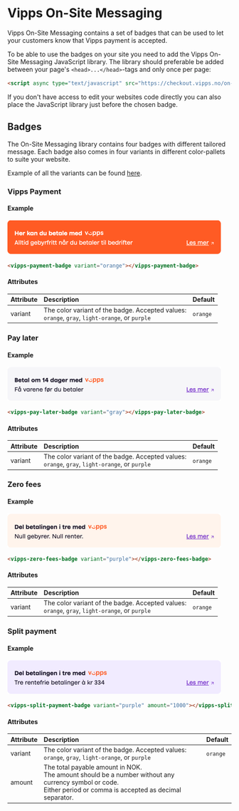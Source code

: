 # Vipps On-Site Messaging

Vipps On-Site Messaging contains a set of badges that can be used to let your customers know that Vipps payment is accepted.

To be able to use the badges on your site you need to add the Vipps On-Site Messaging JavaScript library.
The library should preferable be added between your page's `<head>...</head>`-tags and only once per page:

```html
<script async type="text/javascript" src="https://checkout.vipps.no/on-site-messaging/v1/vipps-osm.js"></script>
```

If you don't have access to edit your websites code directly you can also place the JavaScript library just before the chosen badge.

## Badges

The On-Site Messaging library contains four badges with different tailored message.
Each badge also comes in four variants in different color-pallets to suite your website.

Example of all the variants can be found [here](https://checkout.vipps.no/on-site-messaging/v1).

### Vipps Payment

#### Example

<img src="./resources/osm-payment-badge-orange.png" alt="Vipps Payment Badge" width="480"/>

```html
<vipps-payment-badge variant="orange"></vipps-payment-badge>
```

#### Attributes

| Attribute | Description                                                                                        | Default  |
|:----------|:---------------------------------------------------------------------------------------------------|:---------|
| variant   | The color variant of the badge. Accepted values:<br/>`orange`, `gray`, `light-orange`, or `purple` | `orange` |


### Pay later

#### Example

<img src="./resources/osm-pay-later-badge-gray.png" alt="Vipps Pay Later Badge" width="480"/>

```html
<vipps-pay-later-badge variant="gray"></vipps-pay-later-badge>
```

#### Attributes

| Attribute | Description                                                                                        | Default  |
|:----------|:---------------------------------------------------------------------------------------------------|:---------|
| variant   | The color variant of the badge. Accepted values:<br/>`orange`, `gray`, `light-orange`, or `purple` | `orange` |

### Zero fees

#### Example

<img src="./resources/osm-zero-fees-badge-light-orange.png" alt="Vipps Zero Fees Badge" width="480"/>

```html
<vipps-zero-fees-badge variant="purple"></vipps-zero-fees-badge>
```

#### Attributes

| Attribute | Description                                                                                        | Default  |
|:----------|:---------------------------------------------------------------------------------------------------|:---------|
| variant   | The color variant of the badge. Accepted values:<br/>`orange`, `gray`, `light-orange`, or `purple` | `orange` |

### Split payment

#### Example

<img src="./resources/osm-split-payment-badge-purple.png" alt="Vipps Split Payment Badge" width="480"/>

```html
<vipps-split-payment-badge variant="purple" amount="1000"></vipps-split-payment-badge>
```

#### Attributes

| Attribute | Description                                                                                                                                                          | Default  |
|:----------|:---------------------------------------------------------------------------------------------------------------------------------------------------------------------|:---------|
| variant   | The color variant of the badge. Accepted values:<br/>`orange`, `gray`, `light-orange`, or `purple`                                                                   | `orange` |
| amount    | The total payable amount in NOK.<br/>The amount should be a number without any currency symbol or code.<br/>Either period or comma is accepted as decimal separator. |          |
